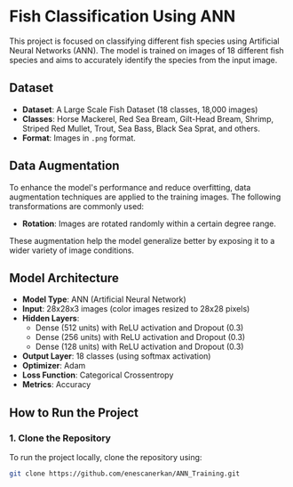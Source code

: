 # Fish Classification Using ANN

This project is focused on classifying different fish species using Artificial Neural Networks (ANN). The model is trained on images of 18 different fish species and aims to accurately identify the species from the input image.

## Dataset

- **Dataset**: A Large Scale Fish Dataset (18 classes, 18,000 images)
- **Classes**: Horse Mackerel, Red Sea Bream, Gilt-Head Bream, Shrimp, Striped Red Mullet, Trout, Sea Bass, Black Sea Sprat, and others.
- **Format**: Images in `.png` format.

## Data Augmentation

To enhance the model's performance and reduce overfitting, data augmentation techniques are applied to the training images. The following transformations are commonly used:

- **Rotation**: Images are rotated randomly within a certain degree range.

These augmentation help the model generalize better by exposing it to a wider variety of image conditions.

## Model Architecture

- **Model Type**: ANN (Artificial Neural Network)
- **Input**: 28x28x3 images (color images resized to 28x28 pixels)
- **Hidden Layers**:
  - Dense (512 units) with ReLU activation and Dropout (0.3)
  - Dense (256 units) with ReLU activation and Dropout (0.3)
  - Dense (128 units) with ReLU activation and Dropout (0.3)
- **Output Layer**: 18 classes (using softmax activation)
- **Optimizer**: Adam
- **Loss Function**: Categorical Crossentropy
- **Metrics**: Accuracy

## How to Run the Project

### 1. Clone the Repository
To run the project locally, clone the repository using:

```bash
git clone https://github.com/enescanerkan/ANN_Training.git

